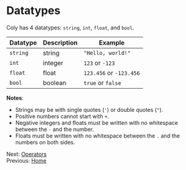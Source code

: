 # Datatypes

Coly has 4 datatypes: `string`, `int`, `float`, and `bool`.

| Datatype | Description | Example |
| --- | --- | --- |
| `string` | string | `"Hello, world!"` |
| `int` | integer | `123` or `-123` |
| `float` | float | `123.456` or `-123.456` |
| `bool` | boolean | `true` or `false` |

**Notes**:
- Strings may be with single quotes (`'`) or double quotes (`"`).
- Positive numbers cannot start with `+`.
- Negative integers and floats must be written with no whitespace between the `-` and the number.
- Floats must be written with no whitespace between the `.` and the numbers on both sides.

Next: [Operators](operators.md)\
Previous: [Home](/)